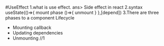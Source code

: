 #UseEffect
1.what is use effect.
ans> Side effect in react
2.syntax
useState(()=>{
mount phase
()=>{
    unmount
}
},[depend])
3.There are three phases to a component Lifecycle
* Mounting callback
* Updating dependencies
* Unmounting 
//1